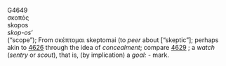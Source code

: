 <body>
  <p>G4649<br>  σκοπός  <br> skopos  <br><i>skop-os‘ </i><br>(“scope”); From   σκέπτομαι    skeptomai   (to <i>peer</i> about [“skeptic”]; perhaps akin to <a href="g4626.htm">4626</a> through the idea of <i>concealment</i>; compare <a href="g4629.htm">4629</a> ; a <i>watch</i> (<i>sentry</i> or <i>scout</i>), that is, (by implication) a <i>goal:</i> - mark.<br></p>
 </body>